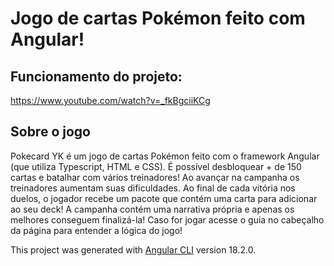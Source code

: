 # Jogo de cartas Pokémon feito com Angular!

## Funcionamento do projeto:
https://www.youtube.com/watch?v=_fkBgciiKCg

## Sobre o jogo
Pokecard YK é um jogo de cartas Pokémon feito com o framework Angular (que utiliza Typescript, HTML e CSS).
É possível desbloquear + de 150 cartas e batalhar com vários treinadores!
Ao avançar na campanha os treinadores aumentam suas dificuldades.
Ao final de cada vitória nos duelos, o jogador recebe um pacote que contém uma carta para adicionar ao seu deck!
A campanha contém uma narrativa própria e apenas os melhores conseguem finalizá-la!
Caso for jogar acesse o guia no cabeçalho da página para entender a lógica do jogo!


This project was generated with [Angular CLI](https://github.com/angular/angular-cli) version 18.2.0.
